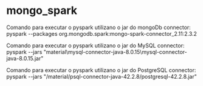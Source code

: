 # mongo_spark

Comando para executar o pyspark utilizano o jar do mongoDb connector:
    pyspark --packages org.mongodb.spark:mongo-spark-connector_2.11:2.3.2
	
Comando para executar o pyspark utilizano o jar do MySQL connector:	
	pyspark --jars "material\mysql-connector-java-8.0.15\mysql-connector-java-8.0.15.jar"

Comando para executar o pyspark utilizano o jar do PostgreSQL connector:	
	pyspark --jars "/material/psql-connector-java-42.2.8/postgresql-42.2.8.jar"